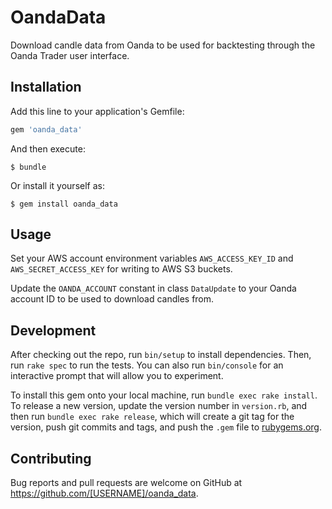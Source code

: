 # OandaData

Download candle data from Oanda to be used for backtesting through the Oanda Trader user interface.

## Installation

Add this line to your application's Gemfile:

```ruby
gem 'oanda_data'
```

And then execute:

    $ bundle

Or install it yourself as:

    $ gem install oanda_data

## Usage

Set your AWS account environment variables `AWS_ACCESS_KEY_ID` and `AWS_SECRET_ACCESS_KEY` for writing to AWS S3 buckets.

Update the `OANDA_ACCOUNT` constant in class `DataUpdate` to your Oanda account ID to be used to download candles from.

## Development

After checking out the repo, run `bin/setup` to install dependencies. Then, run `rake spec` to run the tests. You can also run `bin/console` for an interactive prompt that will allow you to experiment.

To install this gem onto your local machine, run `bundle exec rake install`. To release a new version, update the version number in `version.rb`, and then run `bundle exec rake release`, which will create a git tag for the version, push git commits and tags, and push the `.gem` file to [rubygems.org](https://rubygems.org).

## Contributing

Bug reports and pull requests are welcome on GitHub at https://github.com/[USERNAME]/oanda_data.

